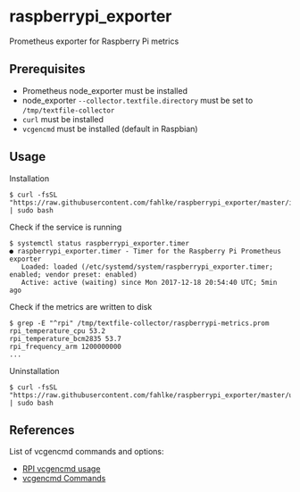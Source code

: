 # raspberrypi_exporter
Prometheus exporter for Raspberry Pi metrics

## Prerequisites

- Prometheus node_exporter must be installed
- node_exporter ```--collector.textfile.directory``` must be set to ```/tmp/textfile-collector```
- ```curl``` must be installed
- ```vcgencmd``` must be installed (default in Raspbian)

## Usage

Installation

    $ curl -fsSL "https://raw.githubusercontent.com/fahlke/raspberrypi_exporter/master/installer.sh" | sudo bash

Check if the service is running

    $ systemctl status raspberrypi_exporter.timer
    ● raspberrypi_exporter.timer - Timer for the Raspberry Pi Prometheus exporter
       Loaded: loaded (/etc/systemd/system/raspberrypi_exporter.timer; enabled; vendor preset: enabled)
       Active: active (waiting) since Mon 2017-12-18 20:54:40 UTC; 5min ago

Check if the metrics are written to disk

    $ grep -E "^rpi" /tmp/textfile-collector/raspberrypi-metrics.prom
    rpi_temperature_cpu 53.2
    rpi_temperature_bcm2835 53.7
    rpi_frequency_arm 1200000000
    ...

Uninstallation

    $ curl -fsSL "https://raw.githubusercontent.com/fahlke/raspberrypi_exporter/master/uninstaller.sh" | sudo bash

## References

List of vcgencmd commands and options:

- [RPI vcgencmd usage](https://www.elinux.org/RPI_vcgencmd_usage)
- [vcgencmd Commands](https://github.com/nezticle/RaspberryPi-BuildRoot/wiki/VideoCore-Tools#vcgencmd-commands)
